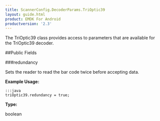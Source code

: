 ```yaml
---
title: ScannerConfig.DecoderParams.TriOptic39
layout: guide.html
product: EMDK For Android
productversion: '2.3'
---
```


The TriOptic39 class provides access to parameters that are available
 for the TriOptic39 decoder.

##Public Fields

###redundancy

Sets the reader to read the bar code twice before accepting data.

 

**Example Usage:**
	
	:::java	
	triOptic39.redundancy = true;


**Type:**

boolean










